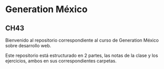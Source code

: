 # Generation México
## CH43

Bienvenido al repositorio correspondiente al curso de Generation México sobre desarrollo web.

Este repositorio está estructurado en 2 partes, las notas de la clase y los ejercicios, ambos en sus correspondientes carpetas.

